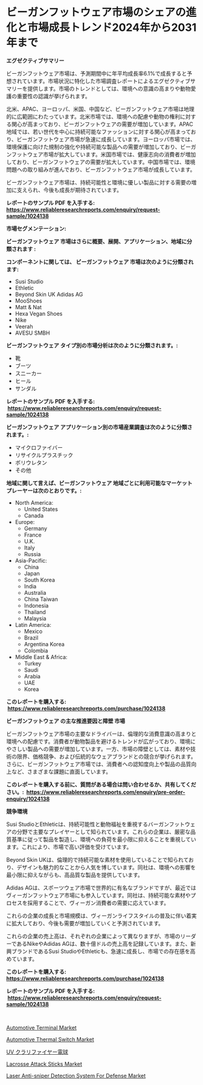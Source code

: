 <p><h1>ビーガンフットウェア市場のシェアの進化と市場成長トレンド2024年から2031年まで</h1></p><p><strong>エグゼクティブサマリー</strong></p>
<p><p>ビーガンフットウェア市場は、予測期間中に年平均成長率6.1%で成長すると予想されています。市場状況に特化した市場調査レポートによるエグゼクティブサマリーを提供します。市場のトレンドとしては、環境への意識の高まりや動物愛護の重要性の認識が挙げられます。</p><p>北米、APAC、ヨーロッパ、米国、中国など、ビーガンフットウェア市場は地理的に広範囲にわたっています。北米市場では、環境への配慮や動物の権利に対する関心が高まっており、ビーガンフットウェアの需要が増加しています。APAC地域では、若い世代を中心に持続可能なファッションに対する関心が高まっており、ビーガンフットウェア市場が急速に成長しています。ヨーロッパ市場では、環境保護に向けた規制の強化や持続可能な製品への需要が増加しており、ビーガンフットウェア市場が拡大しています。米国市場では、健康志向の消費者が増加しており、ビーガンフットウェアの需要が拡大しています。中国市場では、環境問題への取り組みが進んでおり、ビーガンフットウェア市場が成長しています。</p><p>ビーガンフットウェア市場は、持続可能性と環境に優しい製品に対する需要の増加に支えられ、今後も成長が期待されています。</p></p>
<p><strong>レポートのサンプル PDF を入手する: <a href="https://www.reliableresearchreports.com/enquiry/request-sample/1024138">https://www.reliableresearchreports.com/enquiry/request-sample/1024138</a></strong></p>
<p><strong>市場セグメンテーション:</strong></p>
<p><strong> ビーガンフットウェア 市場はさらに概要、展開、アプリケーション、地域に分類されます :</strong></p>
<p><strong>コンポーネントに関しては、 ビーガンフットウェア 市場は次のように分類されます: &nbsp;</strong></p>
<p><ul><li>Susi Studio</li><li>Ethletic</li><li>Beyond Skin UK Adidas AG</li><li>MooShoes</li><li>Matt & Nat</li><li>Hexa Vegan Shoes</li><li>Nike</li><li>Veerah</li><li>AVESU SMBH</li></ul></p>
<p><strong> ビーガンフットウェア タイプ別の市場分析は次のように分類されます。:</strong></p>
<p><ul><li>靴</li><li>ブーツ</li><li>スニーカー</li><li>ヒール</li><li>サンダル</li></ul></p>
<p><strong>レポートのサンプル PDF を入手する: &nbsp;<a href="https://www.reliableresearchreports.com/enquiry/request-sample/1024138">https://www.reliableresearchreports.com/enquiry/request-sample/1024138</a></strong></p>
<p><strong> ビーガンフットウェア アプリケーション別の市場産業調査は次のように分類されます。:</strong></p>
<p><ul><li>マイクロファイバー</li><li>リサイクルプラスチック</li><li>ポリウレタン</li><li>その他</li></ul></p>
<p><strong>地域に関して言えば、ビーガンフットウェア 地域ごとに利用可能なマーケットプレーヤーは次のとおりです。:</strong></p>
<p><ul>
    <li>
        North America:
        <ul>
            <li>United States</li>
            <li>Canada</li>
        </ul>
    </li>
    <li>
        Europe:
        <ul>
            <li>Germany</li>
            <li>France</li>
            <li>U.K.</li>
            <li>Italy</li>
            <li>Russia</li>
        </ul>
    </li>
    <li>
        Asia-Pacific:
        <ul>
            <li>China</li>
            <li>Japan</li>
            <li>South Korea</li>
            <li>India</li>
            <li>Australia</li>
            <li>China Taiwan</li>
            <li>Indonesia</li>
            <li>Thailand</li>
            <li>Malaysia</li>
        </ul>
    </li>
    <li>
        Latin America:
        <ul>
            <li>Mexico</li>
            <li>Brazil</li>
            <li>Argentina Korea</li>
            <li>Colombia</li>
        </ul>
    </li>
    <li>
        Middle East & Africa:
        <ul>
            <li>Turkey</li>
            <li>Saudi</li>
            <li>Arabia</li>
            <li>UAE</li>
            <li>Korea</li>
        </ul>
    </li>
    </ul></p>
<p><strong>このレポートを購入する: &nbsp;<a href="https://www.reliableresearchreports.com/purchase/1024138">https://www.reliableresearchreports.com/purchase/1024138</a></strong></p>
<p><strong>ビーガンフットウェア の主な推進要因と障壁 市場</strong></p>
<p><p>ビーガンフットウェア市場の主要なドライバーは、倫理的な消費意識の高まりと環境への配慮です。消費者が動物製品を避けるトレンドが広がっており、環境にやさしい製品への需要が増加しています。一方、市場の障壁としては、素材や技術の限界、価格競争、および伝統的なウェアブランドとの競合が挙げられます。さらに、ビーガンフットウェア市場では、消費者への認知度向上や製品の品質向上など、さまざまな課題に直面しています。</p></p>
<p><strong>このレポートを購入する前に、質問がある場合は問い合わせるか、共有してください。:&nbsp; <a href="https://www.reliableresearchreports.com/enquiry/pre-order-enquiry/1024138">https://www.reliableresearchreports.com/enquiry/pre-order-enquiry/1024138</a></strong></p>
<p><strong>競争環境</strong></p>
<p><p>Susi StudioとEthleticは、持続可能性と動物福祉を重視するバーガンフットウェアの分野で主要なプレイヤーとして知られています。これらの企業は、厳密な品質基準に従って製品を製造し、環境への負荷を最小限に抑えることを重視しています。これにより、市場で高い評価を受けています。</p><p>Beyond Skin UKは、倫理的で持続可能な素材を使用していることで知られており、デザインも魅力的なことから人気を博しています。同社は、環境への影響を最小限に抑えながらも、高品質な製品を提供しています。</p><p>Adidas AGは、スポーツウェア市場で世界的に有名なブランドですが、最近ではヴィーガンフットウェア市場にも参入しています。同社は、持続可能な素材やプロセスを採用することで、ヴィーガン消費者の需要に応えています。</p><p>これらの企業の成長と市場規模は、ヴィーガンライフスタイルの普及に伴い着実に拡大しており、今後も需要が増加していくと予測されています。</p><p>これらの企業の売上高は、それぞれの企業によって異なりますが、市場のリーダーであるNikeやAdidas AGは、数十億ドルの売上高を記録しています。また、新興ブランドであるSusi StudioやEthleticも、急速に成長し、市場での存在感を高めています。</p></p>
<p><strong>このレポートを購入する: &nbsp; <a href="https://www.reliableresearchreports.com/purchase/1024138">https://www.reliableresearchreports.com/purchase/1024138</a></strong></p>
<p><strong>レポートのサンプル PDF を入手する: &nbsp;<a href="https://www.reliableresearchreports.com/enquiry/request-sample/1024138">https://www.reliableresearchreports.com/enquiry/request-sample/1024138</a></strong><strong></strong></p>
<p>&nbsp;</p>
<p><p><a href="https://github.com/RickHolmes3/Market-Research-Report-List-3/blob/main/automotive-terminal-market.md">Automotive Terminal Market</a></p><p><a href="https://github.com/Krish2023na/Market-Research-Report-List-3/blob/main/automotive-thermal-switch-market.md">Automotive Thermal Switch Market</a></p><p><a href="https://github.com/zekaoe592392/Market-Research-Report-List-1/blob/main/2534383187713.md">UV クラリファイヤー電球</a></p><p><a href="https://issuu.com/reportprime-2/docs/lacrosse-attack-sticks-market-size-2030.pptx">Lacrosse Attack Sticks Market</a></p><p><a href="https://gamy-alyssum-396.notion.site/Global-Laser-Anti-sniper-Detection-System-For-Defense-Market-by-Types-Applications-and-Major-Playe-4be40a9dfd6b4fedbf8e4600d303e95a">Laser Anti-sniper Detection System For Defense Market</a></p></p>